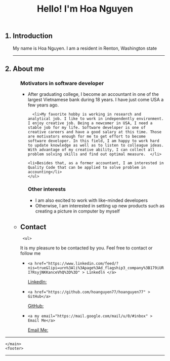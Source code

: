<!DOCTYPE html>
<html>

<head>
	<meta charset="utf-8">
	<meta name="viewport" content="width=device-width">
	<title>Home Page</title>
	<link href="style.css" rel="stylesheet" type="text/css" />
</head>

<body>
	<header>
		<h1>Hello! I'm Hoa Nguyen</h1>
	</header>
	<main>
    <ol>
		<h2><li> Introduction </li></h2>
    <p>My name is Hoa Nguyen. I am a resident in Renton, Washington state </p>
     <hr>
<h2><li> About me</li></h2> 
    <ul>
    <h3> Motivators in software developer</h3>
    <ul>
     <li>After graduating college, I become an accountant in one of the largest Vietnamese bank during 18 years. I have just come USA a few years ago. </li>
   
    
      <li>My favorite hobby is working in research and analytical job. I like to work in independently environment. I enjoy creative job. Being a newcomer in USA, I need a stable job for my life. Software developer is one of creative careers and have a good salary at this time. Those are motivators enough for me to get effort to become software developer. In this field, I am happy to work hard to update knowledge as well as to listen to colleague ideas. With advantage of my creative ability, I can collect all problem solving skills and find out optimal measure.  </li>
    
    <li>Besides that, as a former accountant, I am interested in Quality Code that can be applied to solve problem in accounting</li>
    </ul>
<h3> Other interests</h3>
    <ul>
      <li>I am also excited to work with like-minded developers</li>
    <li>Otherwise, I am interested in setting up new products such as creating a picture in computer by myself</li>
    </ul>
  </ul>
      
<h2><li>Contact </li> </h2>
     
     <ul>    
  <p>It is my pleasure to be contacted by you. Feel free to contact or follow me</p>
<ul>
        <li> <div class="code-block"><code>&lt;a href="https://www.linkedin.com/feed/?nis=true&lipi=urn%3Ali%3Apage%3Ad_flagship3_company%3B179iURI7RsyjNKKanceVhQ%3D%3D" &gt; Linkedln &lt;/a&gt;</code></div>     
<p><a href=" https://www.linkedin.com/feed/?nis=true&lipi=urn%3Ali%3Apage%3Ad_flagship3_company%3B179iURI7RsyjNKKanceVhQ%3D%3D">Linkedln:</a></p> </li>
         
   <li><div class="code-block"><code>&lt;a href="https://github.com/hoanguyen77/hoanguyen77" &gt; GitHub&lt;/a&gt;</code></div>     
<p><a href=" https://github.com/hoanguyen77/hoanguyen77">GitHub:</a></p> </li>
         
<li><div class="code-block"><code>&lt;a my email="https://mail.google.com/mail/u/0/#inbox" &gt; Email Me&lt;/a&gt;</code></div>     
<p><a href=" https://mail.google.com/mail/u/0/#inbox">Email Me:</a></p> </li>
</ul>
</ul>
</ol>      
    <hr>
    
  
   	</main>
	<footer>
   <hr>
 
  </footer>
	<script src="script.js">
	</script>
</body>

</html>
